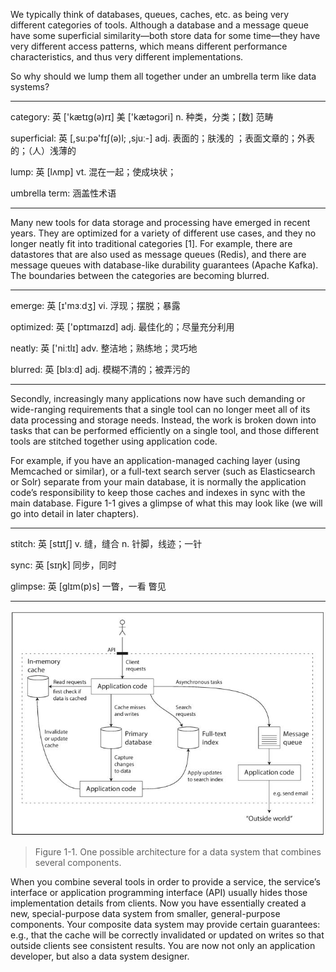 We typically think of databases, queues, caches, etc. as being very different categories of tools. Although a database and a message queue have some superficial similarity—both store data for some time—they have very different access patterns, which means different performance characteristics, and thus very different implementations.

So why should we lump them all together under an umbrella term like data systems?

----

category: 英 ['kætɪg(ə)rɪ] 美 ['kætəɡɔri] n. 种类，分类；[数] 范畴

superficial: 英 [,suːpə'fɪʃ(ə)l; ,sjuː-] adj. 表面的；肤浅的 ；表面文章的；外表的；（人）浅薄的

lump: 英 [lʌmp] vt. 混在一起；使成块状；

umbrella term: 涵盖性术语

----

Many new tools for data storage and processing have emerged in recent years. They are optimized for a variety of different use cases, and they no longer neatly fit into traditional categories [1]. For example, there are datastores that are also used as message queues (Redis), and there are message queues with database-like durability guarantees (Apache Kafka). The boundaries between the categories are becoming blurred.

----

emerge: 英 [ɪ'mɜːdʒ] vi. 浮现；摆脱；暴露

optimized: 英 ['ɒptɪmaɪzd] adj. 最佳化的；尽量充分利用

neatly: 英 ['niːtlɪ] adv. 整洁地；熟练地；灵巧地

blurred: 英 [blɜːd] adj. 模糊不清的；被弄污的

----

Secondly, increasingly many applications now have such demanding or wide-ranging requirements that a single tool can no longer meet all of its data processing and storage needs. Instead, the work is broken down into tasks that can be performed efficiently on a single tool, and those different tools are stitched together using application code.

For example, if you have an application-managed caching layer (using Memcached or similar), or a full-text search server (such as Elasticsearch or Solr) separate from your main database, it is normally the application code’s responsibility to keep those caches and indexes in sync with the main database. Figure 1-1 gives a glimpse of what this may look like (we will go into detail in later chapters).

----
stitch: 英 [stɪtʃ] v. 缝，缝合 n. 针脚，线迹；一针

sync: 英 [sɪŋk] 同步，同时

glimpse: 英 [glɪm(p)s]  一瞥，一看 瞥见

----

![image](https://github.com/zzcistaken/DataIntensiveApp/blob/master/images/1.1.JPG) 

> Figure 1-1. One possible architecture for a data system that combines several components.

When you combine several tools in order to provide a service, the service’s interface or application programming interface (API) usually hides those implementation details from clients. Now you have essentially created a new, special-purpose data system from smaller, general-purpose components. Your composite data system may provide certain guarantees: e.g., that the cache will be correctly invalidated or updated on writes so that outside clients see consistent results. You are now not only an application developer, but also a data system designer.
